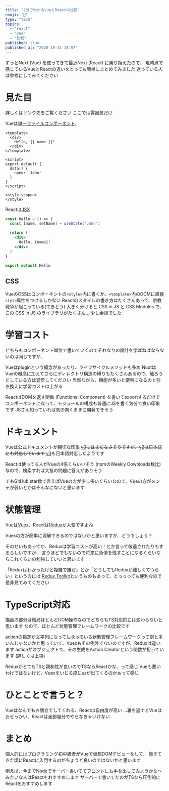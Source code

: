 ```yaml
---
title: "2分でわかるVueとReactの比較"
emoji: "🎃"
type: "tech"
topics:
  - "react"
  - "vue"
  - "比較"
published: true
published_at: "2020-10-31 18:57"
---
```


ずっとNuxt (Vue) を使ってきて最近Next (React) に乗り換えたので、
現時点で感じているVueとReactの違いをとっても簡単にまとめてみました
迷っている人は参考にしてみてください

# 見た目
詳しくはリンク先をご覧ください
ここでは雰囲気だけ

Vueは[単一ファイルコンポーネント](https://v3.vuejs.org/guide/single-file-component.html)、
```vue
<template>
  <div>
    Hello, {{ name }}!
  </div>
</template>

<script>
export default {
  data() {
    name: 'John'
  }
}
</script>

<style scoped>
</style>
```

Reactは[JSX](https://ja.reactjs.org/docs/introducing-jsx.html)
```jsx
const Hello = () => {
  const [name, setName] = useState('John')

  return (
    <div>
      Hello, {name}!
    </div>
  )
}

export default Hello
```

## CSS
VueのCSSはコンポーネントの`<style>`内に書くか、`<template>`内のDOMに直接`style`属性をつけるしかない
Reactのスタイルの書き方はたくさんあって、宗教戦争が起こっている(てきとう)
大きく分けると CSS in JS と CSS Modules で、この CSS in JS のライブラリがたくさん…
少し余談でした

# 学習コスト
どちらもコンポーネント単位で書いていくのでそれなりの設計を学ばねばならないのは同じですが、

Vueはpluginという概念があったり、ライフサイクルメソッドも多め
NuxtはVueの概念に加えてさらにディレクトリ構造の縛りもたくさんあるので、触ろうとしている方は覚悟してください
当然ながら、機能が多いと便利になるのと引き換えに学習コストは上がる

ReactはDOMを返す関数 (Functional Component) を書いてexportするだけでコンポーネントになって、モジュールの構成も普通にJSを書く気分で良い印象です
JSさえ知っていれば気の向くままに開発できそう

# ドキュメント
Vueは公式ドキュメントが親切な印象
~~[v3](https://v3.vuejs.org/guide/introduction.html)にはまだなさそうですが、[v2](https://jp.vuejs.org/v2/guide/index.html)は日本語にも対応しています~~
[v3](https://v3.ja.vuejs.org/guide/introduction.html)も日本語対応したようです

Reactは使ってる人がVueの4倍くらいいそう (npmのWeekly Downloads数比) なので、検索すれば大抵の問題に答えがありそう

でもGitHub star数で言えばVueの方が少し多いくらいなので、Vueの方がメンテが弱いとかはそんなにないと思います

# 状態管理
Vueは[Vuex](https://vuex.vuejs.org/ja/)、Reactは[Redux](https://redux.js.org/introduction/core-concepts)が人気ですよね

Vuexの方が簡単に理解できるのではないかと思いますが、どうでしょう？

そのせいもあってか、Reduxは学習コストが高い！とか言って敬遠されたりもするらしいですが、
言うほどでもないので将来に負債を残すことになるくらいならこれくらいの勉強していいと思います

「Reduxはわかったけど複雑で嫌だ」とか「どうしてもReduxが難しくてつらい」という方には
[Redux Toolkit](https://redux-toolkit.js.org/introduction/quick-start)というものもあって、とっっっても便利なので是非見てみてください

# TypeScript対応
描画の部分は結局ほとんどDOM操作なのでどちらもTS対応的には変わらないと思います
なので、ほとんど状態管理フレームワークの比較です

actionの指定が文字列になって~~しまって~~いる状態管理フレームワークって割と多いんじゃないかと思っていて、Vuexもその例外でないのですが、Reduxは違います
actionがオブジェクトで、その生成をAction Creatorという関数が担っています (詳しくは上項)

ReduxがとてもTSと親和性が良いのでTSならReactかな、って感じ
Vueも悪いわけではないけど、Vuexをいじる度に`as`が出てくるのかぁって感じ

# ひとことで言うと？
Vueはなんでもお膳立てしてくれる、Reactは自由度が高い
…裏を返すとVueはおせっかい、Reactは全部自分でやらなきゃいけない

# まとめ
個人的にはプログラミング初中級者がVueで仮想DOMデビューをして、
飽きてきた頃にReactに入門するのがちょうど良いのではないかと思います

例えば、今までNodeでサーバー書いててフロントにも手を出してみようかな〜みたいな人はReactをおすすめします
サーバーで書いてたのがTSなら圧倒的にReactをおすすめします
